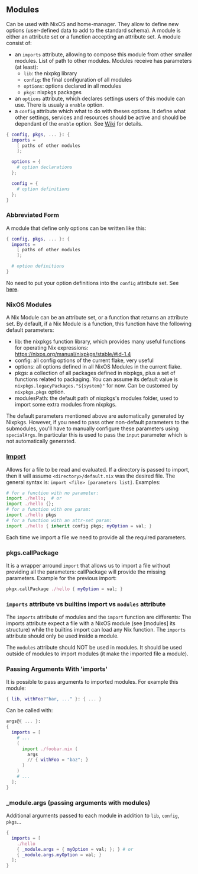 ## Modules
Can be used with NixOS and home-manager. They allow to define new options
(user-defined data to add to the standard schema).
A module is either an attribute set or a function accepting an attribute set.
A module consist of:
- an `imports` attribute, allowing to compose this module from other smaller modules.
  List of path to other modules. Modules receive has parameters (at least):
  - `lib`: the nixpkg library
  - `config`: the final configuration of all modules
  - `options`: options declared in all modules
  - `pkgs`: nixpkgs packages
- an `options` attribute, which declares settings users of this module can use.
  There is usualy a `enable` option.
- a `config` attribute which what to do with theses options. It define what
  other settings, services and resources should be active and should be dependant
  of the `enable` option.
See [Wiki](https://nixos.wiki/wiki/NixOS_modules) for details.
```nix
{ config, pkgs, ... }: {
  imports =
    [ paths of other modules
    ];

  options = {
    # option declarations
  };

  config = {
    # option definitions
  };
}
```
### Abbreviated Form
A module that define only options can be written like this:
```nix
{ config, pkgs, ... }: {
  imports =
    [ paths of other modules
    ];

  # option definitions
}
```
No need to put your option definitions into the `config` attribute set.
See [here](https://nixos.org/manual/nixos/stable/index.html#sec-writing-modules).

### NixOS Modules
A Nix Module can be an attribute set, or a function that
returns an attribute set. By default, if a Nix Module is a
function, this function have the following default parameters:
- lib: the nixpkgs function library, which provides many
  useful functions for operating Nix expressions:
  https://nixos.org/manual/nixpkgs/stable/#id-1.4
- config: all config options of the current flake, very useful
- options: all options defined in all NixOS Modules
  in the current flake.
- pkgs: a collection of all packages defined in nixpkgs,
  plus a set of functions related to packaging.
  You can assume its default value is
  `nixpkgs.legacyPackages."${system}"` for now.
  Can be customed by `nixpkgs.pkgs` option.
- modulesPath: the default path of nixpkgs's modules folder,
  used to import some extra modules from nixpkgs.

The default parameters mentioned above are automatically generated by Nixpkgs. 
However, if you need to pass other non-default parameters to the submodules, 
you'll have to manually configure these parameters using `specialArgs`.
In particular this is used to pass the `input` parameter which is not automatically
generated.

### [Import](https://book.divnix.com/ch05-03-imports-and-callpackage.html)
Allows for a file to be read and evaluated. If a directory is passed to import,
then it will assume `<directory>/default.nix` was the desired file.
The general syntax is: `import <file> [parameters list]`.
Examples:
```nix
# for a function with no parameter:
import ./hello;  # or
import ./hello {};
# for a function with one param:
import ./hello pkgs
# for a function with an attr-set param:
import ./hello { inherit config pkgs; myOption = val; }
```
Each time we import a file we need to provide all the required parameters.

### pkgs.callPackage
It is a wrapper arround `import` that
allows us to import a file without providing all the parameters: callPackage
will provide the missing parameters. Example for the previous import:
```nix
pkgx.callPackage ./hello { myOption = val; }
```

### `imports` attribute vs builtins import vs `modules` attribute
The `imports` attribute of modules and the `import` function are differents:
The imports attribute expect a file with a NixOS module (see [modules] its structure)
while the builtins import can load any Nix function.
The `imports` attribute should only be used inside a module.

The `modules` attribute should NOT be used in modules. It should be used outside
of modules to import modules (it make the imported file a module).

### Passing Arguments With 'imports'
It is possible to pass arguments to imported modules. For example this module:
```nix
{ lib, withFoo?"bar, ..." }: { ... }
```
Can be called with:
```nix
args@{ ... }:
{
  imports = [
    # ...
    (
      import ./foobar.nix (
        args
        // { withFoo = "baz"; }
      )
    )
    # ...
  ];
}  
```

### _module.args (passing arguments with modules)
Additional arguments passed to each module in addition to `lib`, `config`, `pkgs`...
```nix
{
  imports = [
    ./hello
    { _module.args = { myOption = val; }; } # or
    { _module.args.myOption = val; }
  ];
}
```
